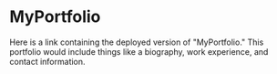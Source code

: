# MyPortfolio
Here is a link containing the deployed version of "MyPortfolio." This portfolio would include things like a biography, work experience, and contact information.
